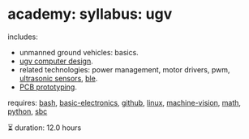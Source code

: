 # academy: syllabus: ugv

includes:
- unmanned ground vehicles: basics.
- [ugv computer design](https://github.com/kamangir/bluer-ugv/blob/main/bluer_ugv/docs/swallow/digital/design).
- related technologies: power management, motor drivers, pwm, [ultrasonic sensors](https://github.com/kamangir/bluer-ugv/blob/main/bluer_ugv/docs/swallow/digital/design/ultrasonic-sensor), [ble](https://github.com/kamangir/bluer-algo/blob/main/bluer_algo/docs/bps).
- [PCB prototyping](https://github.com/kamangir/bluer-ugv/tree/main/bluer_ugv/docs/swallow/digital/design/shield.md).

requires: [bash](./bash.md), [basic-electronics](./basic-electronics.md), [github](./github.md), [linux](./linux.md), [machine-vision](./machine-vision.md), [math](./math.md), [python](./python.md), [sbc](./sbc.md)

⏳ duration: 12.0 hours
